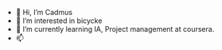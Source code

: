 - 👋 Hi, I’m Cadmus
- 👀 I’m interested in bicycke
- 🌱 I’m currently learning IA, Project management at coursera.
- 📫 

<!---
Cadmus-design/Cadmus-design is a ✨ special ✨ repository because its `README.md` (this file) appears on your GitHub profile.
You can click the Preview link to take a look at your changes.
--->
